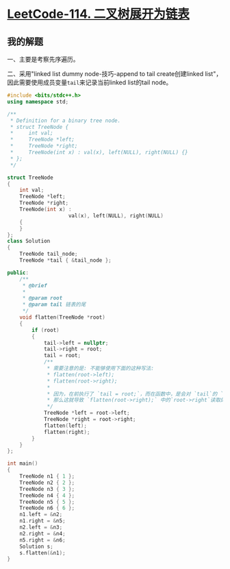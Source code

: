 # [LeetCode-114. 二叉树展开为链表](https://leetcode.cn/problems/flatten-binary-tree-to-linked-list/)



## 我的解题

一、主要是考察先序遍历。

二、采用"linked list dummy node-技巧-append to tail create创建linked list"，因此需要使用成员变量`tail`来记录当前linked list的tail node。



```C++
#include <bits/stdc++.h>
using namespace std;

/**
 * Definition for a binary tree node.
 * struct TreeNode {
 *     int val;
 *     TreeNode *left;
 *     TreeNode *right;
 *     TreeNode(int x) : val(x), left(NULL), right(NULL) {}
 * };
 */

struct TreeNode
{
	int val;
	TreeNode *left;
	TreeNode *right;
	TreeNode(int x) :
					val(x), left(NULL), right(NULL)
	{
	}
};
class Solution
{
	TreeNode tail_node;
	TreeNode *tail { &tail_node };

public:
	/**
	 * @brief
	 *
	 * @param root
	 * @param tail 链表的尾
	 */
	void flatten(TreeNode *root)
	{
		if (root)
		{
			tail->left = nullptr;
			tail->right = root;
			tail = root;
			/**
			 * 需要注意的是: 不能够使用下面的这种写法:
			 * flatten(root->left);
			 * flatten(root->right);
			 *
			 * 因为，在前执行了 `tail = root;`，而在函数中，是会对 `tail`的 `left`成员、`right`成员进行修改的
			 * 那么这就导致 `flatten(root->right);` 中的`root->right`读取的是一个修改后的值，而导致程序错误
			 */
			TreeNode *left = root->left;
			TreeNode *right = root->right;
			flatten(left);
			flatten(right);
		}
	}
};

int main()
{
	TreeNode n1 { 1 };
	TreeNode n2 { 2 };
	TreeNode n3 { 3 };
	TreeNode n4 { 4 };
	TreeNode n5 { 5 };
	TreeNode n6 { 6 };
	n1.left = &n2;
	n1.right = &n5;
	n2.left = &n3;
	n2.right = &n4;
	n5.right = &n6;
	Solution s;
	s.flatten(&n1);
}

```

